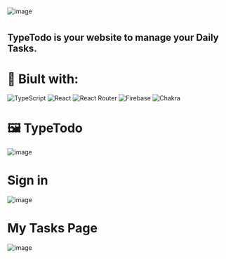 #
![image](https://user-images.githubusercontent.com/99695454/213780426-7d32a154-c507-45d3-9852-cf4b60b160a5.png)
#
## TypeTodo is your website to manage  your Daily Tasks.

# 🧩 Biult with:
![TypeScript](https://img.shields.io/badge/typescript-%23007ACC.svg?style=for-the-badge&logo=typescript&logoColor=white)
![React](https://img.shields.io/badge/react-%2320232a.svg?style=for-the-badge&logo=react&logoColor=%2361DAFB)
![React Router](https://img.shields.io/badge/React_Router-CA4245?style=for-the-badge&logo=react-router&logoColor=white)
![Firebase](https://img.shields.io/badge/Firebase-039BE5?style=for-the-badge&logo=Firebase&logoColor=white)
![Chakra](https://img.shields.io/badge/chakra-%234ED1C5.svg?style=for-the-badge&logo=chakraui&logoColor=white)
#
# 🖼️ TypeTodo
![image](https://user-images.githubusercontent.com/99695454/213781669-1e83725c-2933-4be8-b022-8b2fbca8cad9.png)
# Sign in
![image](https://user-images.githubusercontent.com/99695454/213781767-9ecb3712-3a53-4012-9e30-5d2f20339e9e.png)
# My Tasks Page
![image](https://user-images.githubusercontent.com/99695454/213781883-e72cc04f-5bd7-4a8a-9cbd-9d888e9051ba.png)
